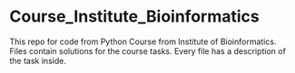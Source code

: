 # Course_Institute_Bioinformatics
This repo for code from Python Course from Institute of Bioinformatics.
Files contain solutions for the course tasks.
Every file has a description of the task inside.